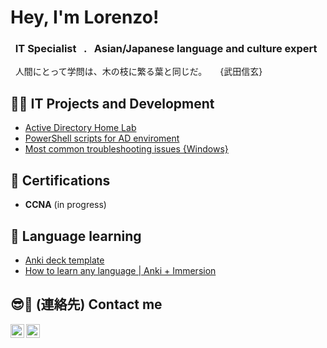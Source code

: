 <h1> Hey, I'm Lorenzo! <br/></h1>

<h3>&nbsp; IT Specialist &nbsp; . &nbsp; Asian/Japanese language and culture expert</h3>
&nbsp; 人間にとって学問は、木の枝に繁る葉と同じだ。　　{武田信玄}

<h2>👨‍💻 IT Projects and Development</h2>

- [Active Directory Home Lab](https://github.com/Wolanet/Anki_deck-language-learning)
- [PowerShell scripts for AD enviroment](https://github.com/Wolanet/ActiveDirectory-scripts)
- [Most common troubleshooting issues {Windows}](https://github.com/Wolanet/Anki_deck-language-learning)

<h2>📜 Certifications</h2>

- **CCNA** (in progress)

<h2>🔰 Language learning</h2>

- [Anki deck template](https://github.com/Wolanet/Anki_deck-language-learning)
- [How to learn any language | Anki + Immersion](https://github.com/Wolanet/Anki_deck-language-learning)

<h2>😎🤳 (連絡先) Contact me</h2>

[<img align="left" alt="LoBe | LinkedIn" width="22px" src="https://cdn.jsdelivr.net/npm/simple-icons@v3/icons/linkedin.svg" />][linkedin]
[<img align="left" alt="LoBe | Instagram" width="22px" src="https://cdn.jsdelivr.net/npm/simple-icons@v3/icons/instagram.svg" />][instagram]

[instagram]: https://www.instagram.com/magnificent.flow/
[linkedin]: https://www.linkedin.com/in/lorenzobertini-netw/

<!-- Wolanet/Wolanet is a ✨ special ✨ repository because its `README.md` (this file) appears on your GitHub profile. -->

